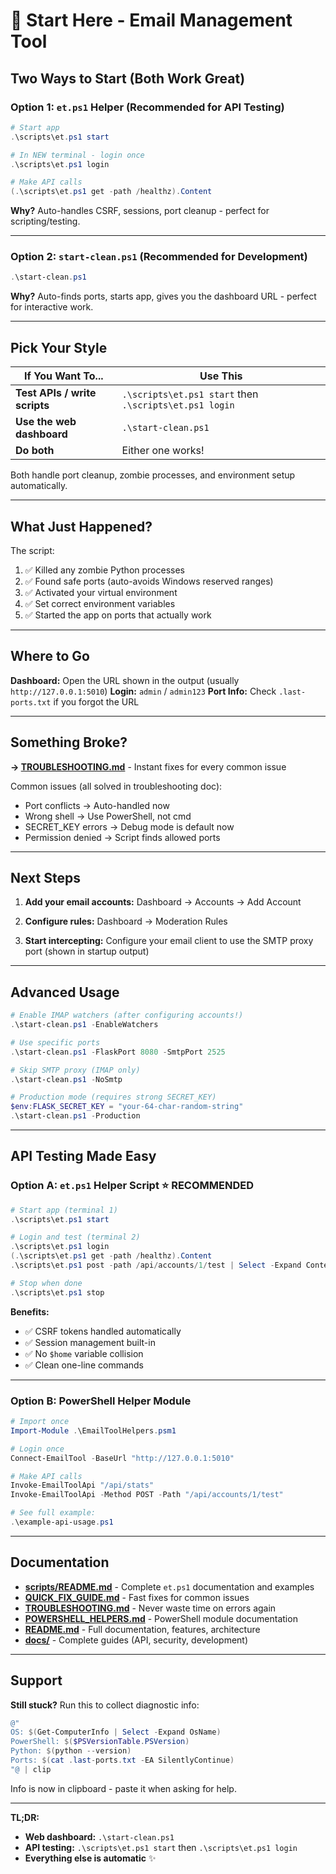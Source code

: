 # 👋 Start Here - Email Management Tool

## Two Ways to Start (Both Work Great)

### Option 1: `et.ps1` Helper (Recommended for API Testing)

```powershell
# Start app
.\scripts\et.ps1 start

# In NEW terminal - login once
.\scripts\et.ps1 login

# Make API calls
(.\scripts\et.ps1 get -path /healthz).Content
```

**Why?** Auto-handles CSRF, sessions, port cleanup - perfect for scripting/testing.

---

### Option 2: `start-clean.ps1` (Recommended for Development)

```powershell
.\start-clean.ps1
```

**Why?** Auto-finds ports, starts app, gives you the dashboard URL - perfect for interactive work.

---

## Pick Your Style

| If You Want To... | Use This |
|-------------------|----------|
| **Test APIs / write scripts** | `.\scripts\et.ps1 start` then `.\scripts\et.ps1 login` |
| **Use the web dashboard** | `.\start-clean.ps1` |
| **Do both** | Either one works! |

Both handle port cleanup, zombie processes, and environment setup automatically.

---

## What Just Happened?

The script:
1. ✅ Killed any zombie Python processes
2. ✅ Found safe ports (auto-avoids Windows reserved ranges)
3. ✅ Activated your virtual environment
4. ✅ Set correct environment variables
5. ✅ Started the app on ports that actually work

---

## Where to Go

**Dashboard:** Open the URL shown in the output (usually `http://127.0.0.1:5010`)
**Login:** `admin` / `admin123`
**Port Info:** Check `.last-ports.txt` if you forgot the URL

---

## Something Broke?

**→ [TROUBLESHOOTING.md](TROUBLESHOOTING.md)** - Instant fixes for every common issue

Common issues (all solved in troubleshooting doc):
- Port conflicts → Auto-handled now
- Wrong shell → Use PowerShell, not cmd
- SECRET_KEY errors → Debug mode is default now
- Permission denied → Script finds allowed ports

---

## Next Steps

1. **Add your email accounts:**
   Dashboard → Accounts → Add Account

2. **Configure rules:**
   Dashboard → Moderation Rules

3. **Start intercepting:**
   Configure your email client to use the SMTP proxy port (shown in startup output)

---

## Advanced Usage

```powershell
# Enable IMAP watchers (after configuring accounts!)
.\start-clean.ps1 -EnableWatchers

# Use specific ports
.\start-clean.ps1 -FlaskPort 8080 -SmtpPort 2525

# Skip SMTP proxy (IMAP only)
.\start-clean.ps1 -NoSmtp

# Production mode (requires strong SECRET_KEY)
$env:FLASK_SECRET_KEY = "your-64-char-random-string"
.\start-clean.ps1 -Production
```

---

## API Testing Made Easy

### Option A: `et.ps1` Helper Script ⭐ RECOMMENDED

```powershell
# Start app (terminal 1)
.\scripts\et.ps1 start

# Login and test (terminal 2)
.\scripts\et.ps1 login
(.\scripts\et.ps1 get -path /healthz).Content
.\scripts\et.ps1 post -path /api/accounts/1/test | Select -Expand Content

# Stop when done
.\scripts\et.ps1 stop
```

**Benefits:**
- ✅ CSRF tokens handled automatically
- ✅ Session management built-in
- ✅ No `$home` variable collision
- ✅ Clean one-line commands

---

### Option B: PowerShell Helper Module

```powershell
# Import once
Import-Module .\EmailToolHelpers.psm1

# Login once
Connect-EmailTool -BaseUrl "http://127.0.0.1:5010"

# Make API calls
Invoke-EmailToolApi "/api/stats"
Invoke-EmailToolApi -Method POST -Path "/api/accounts/1/test"

# See full example:
.\example-api-usage.ps1
```

---

## Documentation

- **[scripts/README.md](scripts/README.md)** - Complete `et.ps1` documentation and examples
- **[QUICK_FIX_GUIDE.md](QUICK_FIX_GUIDE.md)** - Fast fixes for common issues
- **[TROUBLESHOOTING.md](TROUBLESHOOTING.md)** - Never waste time on errors again
- **[POWERSHELL_HELPERS.md](POWERSHELL_HELPERS.md)** - PowerShell module documentation
- **[README.md](README.md)** - Full documentation, features, architecture
- **[docs/](docs/)** - Complete guides (API, security, development)

---

## Support

**Still stuck?** Run this to collect diagnostic info:

```powershell
@"
OS: $(Get-ComputerInfo | Select -Expand OsName)
PowerShell: $($PSVersionTable.PSVersion)
Python: $(python --version)
Ports: $(cat .last-ports.txt -EA SilentlyContinue)
"@ | clip
```

Info is now in clipboard - paste it when asking for help.

---

**TL;DR:**
- **Web dashboard:** `.\start-clean.ps1`
- **API testing:** `.\scripts\et.ps1 start` then `.\scripts\et.ps1 login`
- **Everything else is automatic** ✨
